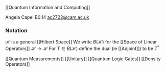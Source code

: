 [[Quantum Information and Computing]]

Angela Capel B0.14
ac2722@cam.ac.uk
### Notation
$\mathcal{H}$ is a general [[Hilbert Space]]
We write $B(\mathcal{H})$ for the [[Space of Linear Operators]] $\mathcal{H}\to \mathcal{H}$
For $T\in B(\mathcal{H})$ define the dual (ie [[Adjoint]]) to be $T^{*}$

[[Quantum Measurements]]
[[Unitary]]
[[Quantum Logic Gates]]
[[Density Operators]]